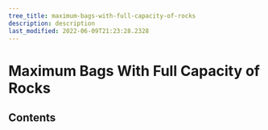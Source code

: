 ```yaml
---
tree_title: maximum-bags-with-full-capacity-of-rocks
description: description
last_modified: 2022-06-09T21:23:28.2328
---
```


# Maximum Bags With Full Capacity of Rocks

## Contents
